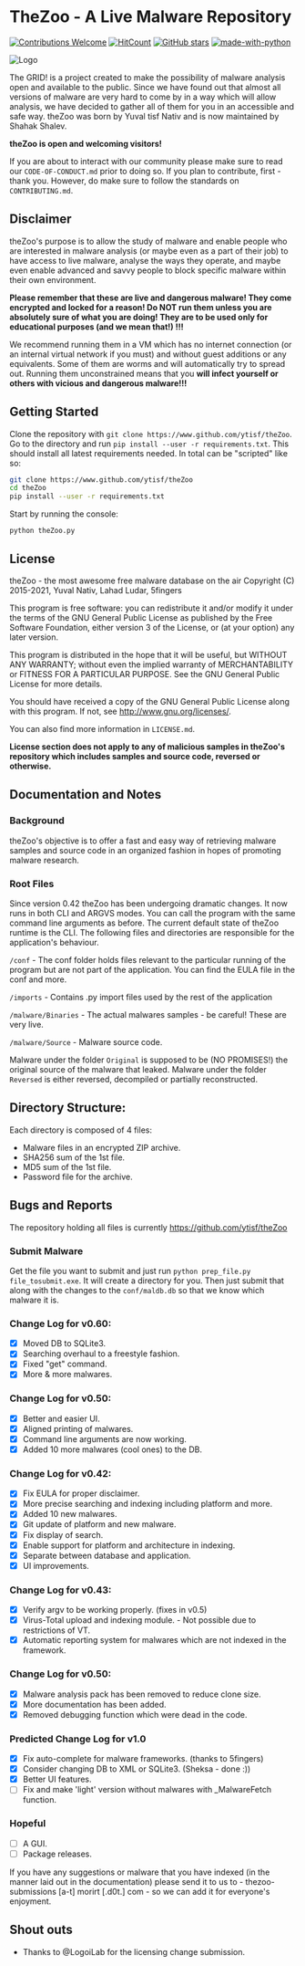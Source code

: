 # TheZoo - A Live Malware Repository

[![Contributions Welcome](https://img.shields.io/badge/contributions-welcome-brightgreen.svg?style=round)](https://github.com/ytisf/theZoo/issues)
[![HitCount](http://hits.dwyl.com/ytisf/theZoo.svg)](http://hits.dwyl.com/ytisf/theZoo)
[![GitHub stars](https://img.shields.io/github/stars/ytisf/theZoo.svg?style=social&label=Star&maxAge=2592000)](https://GitHub.com/ytisf/theZoo/stargazers/)
[![made-with-python](https://img.shields.io/badge/Made%20with-Python-1f425f.svg)](https://www.python.org/)

![Logo](https://github.com/ytisf/theZoo/raw/gh-pages/MalDB-Logo-Thumb.png)

The GRID! is a project created to make the possibility of malware analysis open and available to the public. Since we have found out that almost all versions of malware are very hard to come by in a way which will allow analysis, we have decided to gather all of them for you in an accessible and safe way.
theZoo was born by Yuval tisf Nativ and is now maintained by Shahak Shalev.

**theZoo is open and welcoming visitors!**

If you are about to interact with our community please make sure to read our `CODE-OF-CONDUCT.md` prior to doing so. If you plan to contribute, first - thank you. However, do make sure to follow the standards on `CONTRIBUTING.md`.

## Disclaimer
theZoo's purpose is to allow the study of malware and enable people who are interested in malware analysis (or maybe even as a part of their job) to have access to live malware, analyse the ways they operate, and maybe even enable advanced and savvy  people to block specific malware within their own environment.

**Please remember that these are live and dangerous malware! They come encrypted and locked for a reason!  Do NOT run them unless you are absolutely sure of what you are doing! They are to be used only for educational purposes (and we mean that!) !!!**

We recommend running them in a VM which has no internet connection (or an internal virtual network if you must) and without guest additions or any equivalents. Some of them are worms and will automatically try to spread out. Running them unconstrained means that you **will infect yourself or others with vicious and dangerous malware!!!**

## Getting Started

Clone the repository with `git clone https://www.github.com/ytisf/theZoo`. Go to the directory and run `pip install --user -r requirements.txt`. This should install all latest requirements needed. In total can be "scripted" like so:

```bash
git clone https://www.github.com/ytisf/theZoo
cd theZoo
pip install --user -r requirements.txt
```

Start by running the console:

`python theZoo.py`


## License
theZoo - the most awesome free malware database on the air
Copyright (C) 2015-2021, Yuval Nativ, Lahad Ludar, 5fingers

This program is free software: you can redistribute it and/or modify
it under the terms of the GNU General Public License as published by
the Free Software Foundation, either version 3 of the License, or
(at your option) any later version.

This program is distributed in the hope that it will be useful,
but WITHOUT ANY WARRANTY; without even the implied warranty of
MERCHANTABILITY or FITNESS FOR A PARTICULAR PURPOSE.  See the
GNU General Public License for more details.

You should have received a copy of the GNU General Public License
along with this program.  If not, see <http://www.gnu.org/licenses/>.

You can also find more information in `LICENSE.md`.

**License section does not apply to any of malicious samples in theZoo's repository which includes samples and source code, reversed or otherwise.**

## Documentation and Notes

### Background
theZoo's objective is to offer a fast and easy way of retrieving malware samples and source code in an organized fashion in hopes of promoting malware research.

### Root Files
Since version 0.42 theZoo has been undergoing dramatic changes. It now runs in both CLI and ARGVS modes. You can call the program with the same command line arguments as before.
The current default state of theZoo runtime is the CLI. The following files and directories are responsible for the application's behaviour.

`/conf` - The conf folder holds files relevant to the particular running of the program but are not part of the application. You can find the EULA file in the conf and more.

`/imports` - Contains .py import files used by the rest of the application

`/malware/Binaries` - The actual malwares samples - be careful! These are very live.

`/malware/Source` -  Malware source code.  

Malware under the folder `Original` is supposed to be (NO PROMISES!) the original source of the malware that leaked. Malware under the folder `Reversed` is either reversed, decompiled or partially reconstructed.


## Directory Structure:
Each directory is composed of 4 files:
- Malware files in an encrypted ZIP archive.
- SHA256 sum of the 1st file.
- MD5 sum of the 1st file.
- Password file for the archive.


## Bugs and Reports

The repository holding all files is currently
	https://github.com/ytisf/theZoo

### Submit Malware
Get the file you want to submit and just run `python prep_file.py file_tosubmit.exe`. It will create a directory for you. Then just submit that along with the changes to the `conf/maldb.db` so that we know which malware it is.

### Change Log for v0.60:
- [x] Moved DB to SQLite3.
- [x] Searching overhaul to a freestyle fashion.
- [x] Fixed "get" command.
- [x] More & more malwares.

### Change Log for v0.50:
- [x] Better and easier UI.
- [x] Aligned printing of malwares.
- [x] Command line arguments are now working.
- [x] Added 10 more malwares (cool ones) to the DB.

### Change Log for v0.42:
- [x] Fix EULA for proper disclaimer.
- [x] More precise searching and indexing including platform and more.
- [x] Added 10 new malwares.
- [x] Git update of platform and new malware.
- [x] Fix display of search.
- [x] Enable support for platform and architecture in indexing.
- [x] Separate between database and application.
- [x] UI improvements.

### Change Log for v0.43:
- [X] Verify argv to be working properly. (fixes in v0.5)
- [X] Virus-Total upload and indexing module. - Not possible due to restrictions of VT.
- [X] Automatic reporting system for malwares which are not indexed in the framework.

### Change Log for v0.50:
- [X] Malware analysis pack has been removed to reduce clone size.
- [X] More documentation has been added.
- [X] Removed debugging function which were dead in the code.

### Predicted Change Log for v1.0
- [X] Fix auto-complete for malware frameworks. (thanks to 5fingers)
- [X] Consider changing DB to XML or SQLite3. (Sheksa - done :))
- [X] Better UI features.
- [ ] Fix and make 'light' version without malwares with _MalwareFetch function.

### Hopeful
- [ ] A GUI.
- [ ] Package releases.

If you have any suggestions or malware that you have indexed (in the manner laid out in the documentation) please send it to us to - thezoo-submissions [a-t] morirt [.d0t.] com - so we can add it for everyone's enjoyment.

## Shout outs

- Thanks to @LogoiLab for the licensing change submission.
